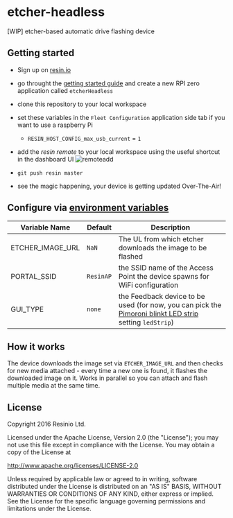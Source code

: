 # etcher-headless
[WIP] etcher-based automatic drive flashing device

## Getting started

- Sign up on [resin.io](https://dashboard.resin.io/signup)
- go throught the [getting started guide](http://docs.resin.io/raspberrypi/nodejs/getting-started/) and create a new RPI zero application called `etcherHeadless`
- clone this repository to your local workspace
- set these variables in the `Fleet Configuration` application side tab if you want to use a raspberry Pi

  - `RESIN_HOST_CONFIG_max_usb_current` = `1`


- add the _resin remote_ to your local workspace using the useful shortcut in the dashboard UI ![remoteadd](https://raw.githubusercontent.com/resin-io-projects/boombeastic/master/docs/gitresinremote.png)

- `git push resin master`
- see the magic happening, your device is getting updated Over-The-Air!

## Configure via [environment variables](https://docs.resin.io/management/env-vars/)
Variable Name | Default | Description
------------ | ------------- | -------------
ETCHER_IMAGE_URL | `NaN` | The UL from which etcher downloads the image to be flashed
PORTAL_SSID | `ResinAP` | the SSID name of the Access Point the device spawns for WiFi configuration
GUI_TYPE | `none` | the Feedback device to be used (for now, you can pick the [Pimoroni blinkt LED strip](https://shop.pimoroni.com/products/blinkt) setting `ledStrip`)

## How it works
The device downloads the image set via `ETCHER_IMAGE_URL` and then checks for new media attached - every time a new one is found, it flashes the downloaded image on it. Works in parallel so you can attach and flash multiple media at the same time.

## License

Copyright 2016 Resinio Ltd.

Licensed under the Apache License, Version 2.0 (the "License"); you may not use this file except in compliance with the License. You may obtain a copy of the License at

<http://www.apache.org/licenses/LICENSE-2.0>

Unless required by applicable law or agreed to in writing, software distributed under the License is distributed on an "AS IS" BASIS, WITHOUT WARRANTIES OR CONDITIONS OF ANY KIND, either express or implied. See the License for the specific language governing permissions and limitations under the License.
